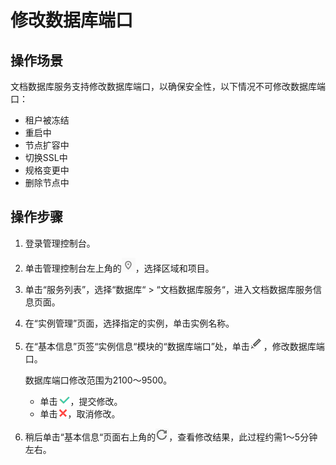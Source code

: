# 修改数据库端口<a name="zh-cn_topic_change_database_port"></a>

## 操作场景<a name="section4282820218710"></a>

文档数据库服务支持修改数据库端口，以确保安全性，以下情况不可修改数据库端口：

-   租户被冻结
-   重启中
-   节点扩容中
-   切换SSL中
-   规格变更中
-   删除节点中

## 操作步骤<a name="zh-cn_topic_0049044698_section45421719172826"></a>

1.  登录管理控制台。
2.  单击管理控制台左上角的![](figures/region.png)，选择区域和项目。
3.  单击“服务列表”，选择“数据库“  \>  “文档数据库服务“，进入文档数据库服务信息页面。
4.  在“实例管理”页面，选择指定的实例，单击实例名称。
5.  在“基本信息”页签“实例信息“模块的“数据库端口”处，单击![](figures/modify.png)，修改数据库端口。

    数据库端口修改范围为2100～9500。

    -   单击![](figures/ok.png)，提交修改。
    -   单击![](figures/cancel.png)，取消修改。

6.  稍后单击“基本信息“页面右上角的![](figures/refresh.png)，查看修改结果，此过程约需1～5分钟左右。

